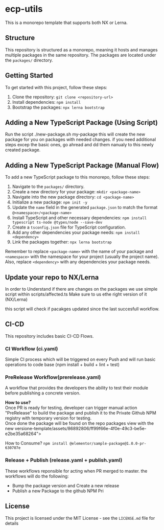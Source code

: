 # ecp-utils

This is a monorepo template that supports both NX or Lerna.

## Structure
 
This repository is structured as a monorepo, meaning it hosts and manages multiple packages in the same repository. The packages are located under the `packages/` directory.

## Getting Started

To get started with this project, follow these steps:

1. Clone the repository: `git clone <repository-url>`
2. Install dependencies: `npm install`
3. Bootstrap the packages: `npx lerna bootstrap`

## Adding a New TypeScript Package (Using Script)
Run the script ./new-package.sh my-package
this will create the new package for you on packages with needed changes. 
if you need additional steps excep the basic ones, go ahread and dd them nanualy to this newly created package.

## Adding a New TypeScript Package (Manual Flow)

To add a new TypeScript package to this monorepo, follow these steps:

1. Navigate to the `packages/` directory.
2. Create a new directory for your package: `mkdir <package-name>`
3. Navigate into the new package directory: `cd <package-name>`
4. Initialize a new package: `npm init -y`
5. Update the `name` field in the generated `package.json` to match the format `@<namespace>/<package-name>`
6. Install TypeScript and other necessary dependencies: `npm install typescript ts-node @types/node --save-dev`
7. Create a `tsconfig.json` file for TypeScript configuration.
8. Add any other dependencies your package needs: `npm install <dependency>`
9. Link the packages together: `npx lerna bootstrap`

Remember to replace `<package-name>` with the name of your package and `<namespace>` with the namespace for your project (usually the project name). Also, replace `<dependency>` with any dependencies your package needs.

## Update your repo to NX/Lerna
In order to Understand if there are changes on the packages we use simple script within scripts/affected.ts
Make sure to us ethe right version of it (NX/Lerna)

this script will check if pacakges updated since the last succesfull workflow.

## CI-CD
This repository includes basic CI-CD Flows.

### CI Workflow (ci.yaml)
 Simple CI process which will be triggered on every Push and will run basic operations to code base (npm install + build + lint + test)

### PreRelease Workflow(prerelease.yaml) 
A workflow that provides the developers the ability to test their module before publishing a concrete version.</br>

**How to use?**</br>
Once PR is ready for testing, developer can trigger manual action "PreRelease" to build the package and publish it to the Private Github NPM registry with temporary version for testing.</br>
Once done the package will be found on the repo packages view with the new versione-template/assets/86892806/ff99f66e-4f0e-49c3-be5e-e2be35a68264">
</br>

How to Consume?
`npm install @elementor/sample-package@1.0.0-pr-630707e`

### Release + Publish (release.yaml + publish.yaml)
These workflows reponsible for acting when PR merged to master. the workflows will do the following:</br>
- Bump the package version and Create a new release
- Publish a new Package to the github NPM Pri

## License

This project is licensed under the MIT License - see the `LICENSE.md` file for details

